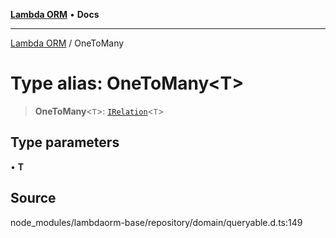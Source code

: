 [**Lambda ORM**](../README.md) • **Docs**

***

[Lambda ORM](../README.md) / OneToMany

# Type alias: OneToMany\<T\>

> **OneToMany**\<`T`\>: [`IRelation`](../interfaces/IRelation.md)\<`T`\>

## Type parameters

• **T**

## Source

node\_modules/lambdaorm-base/repository/domain/queryable.d.ts:149
